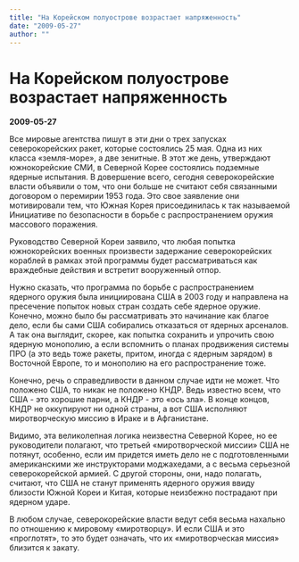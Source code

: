 ```yaml
---
title: "На Корейском полуострове возрастает напряженность"
date: "2009-05-27"
author: ""
---
```


# На Корейском полуострове возрастает напряженность

**2009-05-27** 

Все мировые агентства пишут в эти дни о трех запусках северокорейских ракет, которые состоялись 25 мая. Одна из них класса «земля-море», а две зенитные. В этот же день, утверждают южнокорейские СМИ, в Северной Корее состоялись подземные ядерные испытания. В довершение всего, сегодня северокорейские власти объявили о том, что они больше не считают себя связанными договором о перемирии 1953 года. Это свое заявление они мотивировали тем, что Южная Корея присоединилась к так называемой Инициативе по безопасности в борьбе с распространением оружия массового поражения.

Руководство Северной Кореи заявило, что любая попытка южнокорейских военных произвести задержание северокорейских кораблей в рамках этой программы будет рассматриваться как враждебные действия и встретит вооруженный отпор.

Нужно сказать, что программа по борьбе с распространением ядерного оружия была инициирована США в 2003 году и направлена на пресечение попыток новых стран создать себе ядерное оружие. Конечно, можно было бы рассматривать это начинание как благое дело, если бы сами США собирались отказаться от ядерных арсеналов. А так она выглядит, скорее, как попытка сохранить и упрочить свою ядерную монополию, а если вспомнить о планах продвижения системы ПРО (а это ведь тоже ракеты, притом, иногда с ядерным зарядом) в Восточной Европе, то и монополию на его распространение тоже.

Конечно, речь о справедливости в данном случае идти не может. Что положено США, то никак не положено КНДР. Ведь известно всем, что США - это хорошие парни, а КНДР - это «ось зла». В конце концов, КНДР не оккупируют ни одной страны, а вот США исполняют миротворческую миссию в Ираке и в Афганистане.

Видимо, эта великолепная логика неизвестна Северной Корее, но ее руководители полагают, что третьей «миротворческой миссии» США не потянут, особенно, если им придется иметь дело не с подготовленными американскими же инструкторами моджахедами, а с весьма серьезной северокорейской армией. С другой стороны, они, надо полагать, считают, что США не станут применять ядерного оружия ввиду близости Южной Кореи и Китая, которые неизбежно пострадают при ядерном ударе.

В любом случае, северокорейские власти ведут себя весьма нахально по отношению к мировому «миротворцу». И если США и это «проглотят», то это будет означать, что их «миротворческая миссия» близится к закату.